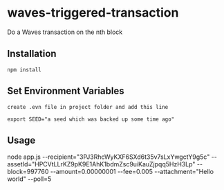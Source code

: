 # waves-triggered-transaction
Do a Waves transaction on the nth block

## Installation

```
npm install
```

## Set Environment Variables

```
create .evn file in project folder and add this line

export SEED="a seed which was backed up some time ago"
```

## Usage
node app.js --recipient="3PJ3RhcWyKXF6SXd6t35v7sLxYwgctY9g5c" --assetId="HPCVtLLrKZ9pK9E1AhK1bdmZsc9uiKauZjpqq5HzH3Lp" --block=997760 --amount=0.00000001 --fee=0.005 --attachment="Hello world" --poll=5